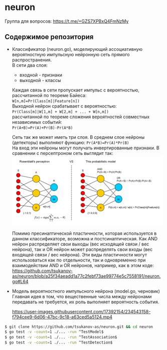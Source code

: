 # neuron

Группа для вопросов: https://t.me/+GZS7XPBxQ4FmNzMy

## Содержимое репозитория
* Классификатор (neuron.go), моделирующий ассоциативную вероятностную импульсную нейронную сеть прямого распространения.  
В сети два слоя:
  * входной - признаки
  * выходной - классы

  Каждая связь в сети пропускает импульс с вероятностью, рассчитанной по теореме Байеса:  
  `W[n,m]=Pr(Class[m]|Feature[n])`  
  Выходной нейрон срабатывает с вероятностью:  
  `Pr(Class[m]|W[1,m] + W[2,m] + ... + W[n,m])`  
  рассчитанной по теореме сложения вероятностей совместных независимых событий:  
  `Pr(A+B)=Pr(A)+Pr(B)-Pr(A*B)`

  Сеть так же может иметь три слоя. В среднем слое нейроны (детекторы) выполняют функцию: `Pr(A*B)=Pr(A)*Pr(B)`  
  На вход эти нейроны могут получать инвертированные признаки.
  В сравнении с персептроном сеть выглядит так:
  ![alt text](perceptron.png)
  
  Помимо пресинаптической пластичности, которая используется в данном классификаторе, возможна и постсинаптическая. Как AND нейрон распределяет свои выходы (вес исходящей связи / вес нейрона), так и OR нейрон может распределять свои входы (вес входящей связи / вес нейрона). Эти виды пластичности могут использоваться как по отдельности, так и одновременно при взаимодействии AND и OR нейронов, например, как в этом коде: https://github.com/tsukanov-as/neuron/blob/a25f34aeadd1a77c2febf73ae99774e5c7558191/neuron.go#L64
  
* Модель вероятностного импульсного нейрона (model.go, черновик)  
  Главная идея в том, что вещественные числа между нейронами передавать не требуется, их роль выполняет вероятность события.
  
  https://user-images.githubusercontent.com/17392154/234543158-f794cee9-6d06-47bc-9c18-a63ced5a5124.mp4

```sh
$ git clone https://github.com/tsukanov-as/neuron.git && cd neuron
$ go test -v -count=1 ./... -run ^TestModel$
$ go test -v -count=1 ./... -run ^TestAssociation$
$ go test -v -count=1 ./... -run ^TestDetection$
```
